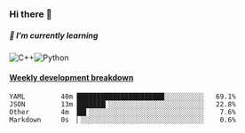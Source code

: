 ### Hi there 👋

##### 🌱 I’m currently learning

![C++](https://img.shields.io/badge/-C++-00599C?style=flat-square&logo=c)![Python](https://img.shields.io/badge/-Python-black?style=flat-square&logo=Python)


<!-- waka-box start -->
#### <a href="https://gist.github.com/bf274261b4c8553e17fc709dfc3cfa97" target="_blank">Weekly development breakdown</a>
```text
YAML      	 40m ██████████████████████░░░░░░░░░░   69.1% 
JSON      	 13m ███████▎░░░░░░░░░░░░░░░░░░░░░░░░   22.8% 
Other     	 4m  ██▍░░░░░░░░░░░░░░░░░░░░░░░░░░░░░    7.6% 
Markdown  	 0s  ▏░░░░░░░░░░░░░░░░░░░░░░░░░░░░░░░    0.6% 
```
<!-- Powered by https://github.com/YouEclipse/waka-box-go . -->
<!-- waka-box end -->



<!--
**KomoreKalu/KomoreKalu** is a ✨ _special_ ✨ repository because its `README.md` (this file) appears on your GitHub profile.

Here are some ideas to get you started:

- 🔭 I’m currently working on ...
- 🌱 I’m currently learning ...
- 👯 I’m looking to collaborate on ...
- 🤔 I’m looking for help with ...
- 💬 Ask me about ...
- 📫 How to reach me: ...
- 😄 Pronouns: ...
- ⚡ Fun fact: ...
-->
